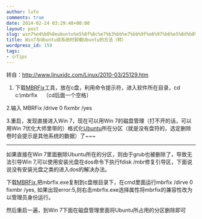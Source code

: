 ```yaml
---
author: lufo
comments: true
date: 2014-02-24 03:29:48+00:00
layout: post
slug: win7%e4%b8%8eubuntu%e5%8f%8c%e7%b3%bb%e7%bb%9f%e6%97%b6%e5%8d%b8%e8%bd%bdubuntu%e7%9a%84%e6%96%b9%e6%b3%95%ef%bc%88%e8%bd%ac%ef%bc%89
title: Win7与Ubuntu双系统时卸载Ubuntu的方法（转）
wordpress_id: 159
tags:
- 小Tips
---
```


转自：http://www.linuxidc.com/Linux/2010-03/25129.htm

1. 下载[MBRFix](http://www.linuxidc.com/Linux/2007-11/8785.htm)工具，放在c盘，利用命令提示符，进入软件所在目录，cd c:\mbrfix    （cd后面一个空格）

2.输入 MBRFix /drive 0 fixmbr /yes

3.重启，发现直接进入Win 7，现在可以用Win 7的磁盘管理（打不开的话，可以用Win 7优化大师里带的）格式化[Ubuntu](http://www.linuxidc.com/topicnews.aspx?tid=2)所在分区（就是没有盘符的，选定删除卷时会提示是其他系统的数据）了~~~

---------------------------------

如果直接在Win 7里面删除Ubuntu所在的分区，则由于grub也被删除了，导致无法引导Win 7,可以使用安装光盘在dos命令下执行fdisk /mbr修复引导区，下面说说没有安装光盘之类的进入dos的解决办法。

下载[MBRFix](http://www.linuxidc.com/Linux/2007-11/8785.htm),把mbrfix.exe复制到c盘根目录下，在cmd里面运行mbrfix /dirve 0 fixmbr /yes, 如果出现error:5,则右击mbrfix.exe选择属性将mbrfix的兼容性改为以管理员身份运行。

然后重启一遍，到Win 7下面在磁盘管理里面将Ubuntu所占用的分区删除即可
